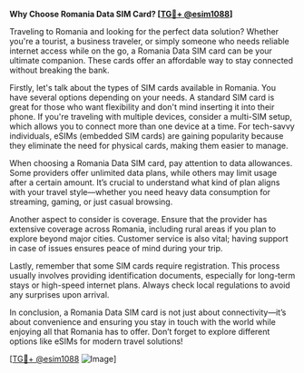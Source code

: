 **Why Choose Romania Data SIM Card? [[TG💪+ @esim1088](https://t.me/s/esim1088)]**

Traveling to Romania and looking for the perfect data solution? Whether you're a tourist, a business traveler, or simply someone who needs reliable internet access while on the go, a Romania Data SIM card can be your ultimate companion. These cards offer an affordable way to stay connected without breaking the bank.

Firstly, let's talk about the types of SIM cards available in Romania. You have several options depending on your needs. A standard SIM card is great for those who want flexibility and don't mind inserting it into their phone. If you're traveling with multiple devices, consider a multi-SIM setup, which allows you to connect more than one device at a time. For tech-savvy individuals, eSIMs (embedded SIM cards) are gaining popularity because they eliminate the need for physical cards, making them easier to manage.

When choosing a Romania Data SIM card, pay attention to data allowances. Some providers offer unlimited data plans, while others may limit usage after a certain amount. It’s crucial to understand what kind of plan aligns with your travel style—whether you need heavy data consumption for streaming, gaming, or just casual browsing.

Another aspect to consider is coverage. Ensure that the provider has extensive coverage across Romania, including rural areas if you plan to explore beyond major cities. Customer service is also vital; having support in case of issues ensures peace of mind during your trip.

Lastly, remember that some SIM cards require registration. This process usually involves providing identification documents, especially for long-term stays or high-speed internet plans. Always check local regulations to avoid any surprises upon arrival.

In conclusion, a Romania Data SIM card is not just about connectivity—it’s about convenience and ensuring you stay in touch with the world while enjoying all that Romania has to offer. Don’t forget to explore different options like eSIMs for modern travel solutions! 

[[TG💪+ @esim1088](https://t.me/s/esim1088) ![Image](https://i.postimg.cc/Y0z9fWf4/image.png)]